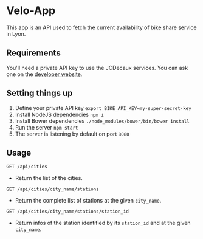 # Velo-App

This app is an API used to fetch the current availability of bike share service in Lyon.

## Requirements

You'll need a private API key to use the JCDecaux services. You can ask one on the [developer website](https://developer.jcdecaux.com).

## Setting things up

1. Define your private API key `export BIKE_API_KEY=my-super-secret-key`
2. Install NodeJS dependencies `npm i`
3. Install Bower dependencies `./node_modules/bower/bin/bower install`
3. Run the server `npm start`
4. The server is listening by default on port `8080`

## Usage

```
GET /api/cities
```
- Return the list of the cities.

```
GET /api/cities/city_name/stations
```
- Return the complete list of stations at the given `city_name`.

```
GET /api/cities/city_name/stations/station_id
```
- Return infos of the station identified by its `station_id` and at the given `city_name`.
